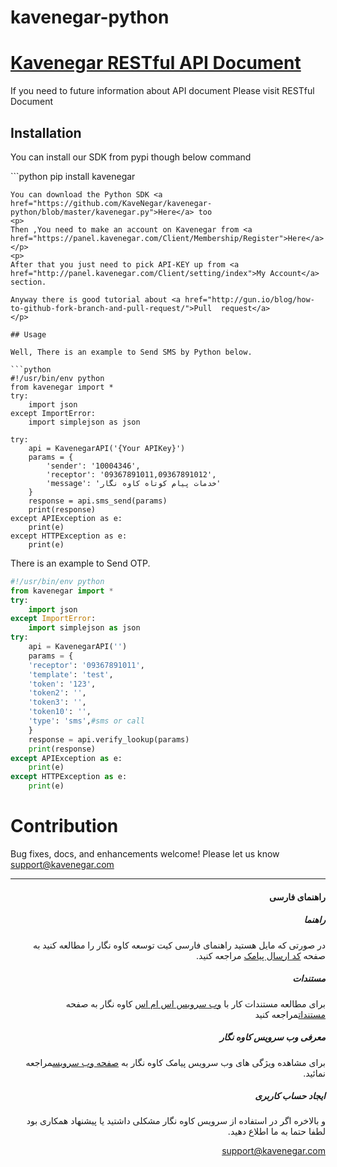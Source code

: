 # kavenegar-python

# <a href="http://kavenegar.com/rest.html">Kavenegar RESTful API Document</a>
If you need to future information about API document Please visit RESTful Document

## Installation
<p> You can install our SDK from pypi though below command </p>
```python
pip install kavenegar

```
You can download the Python SDK <a href="https://github.com/KaveNegar/kavenegar-python/blob/master/kavenegar.py">Here</a> too
<p>
Then ,You need to make an account on Kavenegar from <a href="https://panel.kavenegar.com/Client/Membership/Register">Here</a>
</p>
<p>
After that you just need to pick API-KEY up from <a href="http://panel.kavenegar.com/Client/setting/index">My Account</a> section.

Anyway there is good tutorial about <a href="http://gun.io/blog/how-to-github-fork-branch-and-pull-request/">Pull  request</a>
</p>

## Usage

Well, There is an example to Send SMS by Python below.

```python
#!/usr/bin/env python
from kavenegar import *
try:
    import json
except ImportError:
    import simplejson as json
	
try:
	api = KavenegarAPI('{Your APIKey}')
	params = {
		'sender': '10004346',
		'receptor': '09367891011,09367891012',
		'message': 'خدمات پیام کوتاه کاوه نگار'
	}   
	response = api.sms_send(params)
	print(response)
except APIException as e: 
	print(e)
except HTTPException as e: 
	print(e)
```

There is an example to Send OTP.

```python
#!/usr/bin/env python
from kavenegar import *
try:
    import json
except ImportError:
    import simplejson as json	
try:
    api = KavenegarAPI('')
    params = {
	'receptor': '09367891011',
	'template': 'test',
	'token': '123',
	'token2': '',
	'token3': '',
	'token10': '',
	'type': 'sms',#sms or call
    }   
    response = api.verify_lookup(params)
    print(response)
except APIException as e: 
    print(e)
except HTTPException as e: 
    print(e)

```

# Contribution
Bug fixes, docs, and enhancements welcome! Please let us know <a href="mailto:support@kavenegar.com?Subject=SDK" target="_top">support@kavenegar.com</a>
<hr>

<div dir='rtl'>

<h4 id="">راهنمای فارسی</h4>
<h5 id="-1">راهنما</h5>
<p>در صورتی که مایل هستید راهنمای فارسی کیت توسعه کاوه نگار را مطالعه کنید به صفحه
<a href="http://kavenegar.com/sdk.html">کد ارسال پیامک</a> 
مراجعه کنید.</p>
<h5 id="-2">مستندات</h5>
<p>برای مطالعه مستندات کار با
<a href="http://kavenegar.com"> وب سرویس اس ام اس</a>
کاوه نگار به صفحه <a href="http://kavenegar.com/rest.html">مستندات</a>مراجعه کنید</p>
<h5 id="-3">معرفی وب سرویس کاوه نگار</h5>
<p>برای مشاهده ویژگی های وب سرویس پیامک کاوه نگار به <a href="http://kavenegar.com/%D9%88%D8%A8%D8%B3%D8%B1%D9%88%DB%8C%D8%B3-%D9%BE%DB%8C%D8%A7%D9%85%DA%A9.html">صفحه  وب سرویس</a>مراجعه نمائید.</p>
<h5 id="-4">ایجاد حساب کاربری</h5>
<p>و بالاخره اگر در استفاده از سرویس کاوه نگار مشکلی داشتید یا پیشنهاد همکاری  بود لطفا حتما به ما اطلاع دهید.</p>
<p><a href="mailto:support@kavenegar.com">support@kavenegar.com</a></p>
</div>

</p>
</div>

